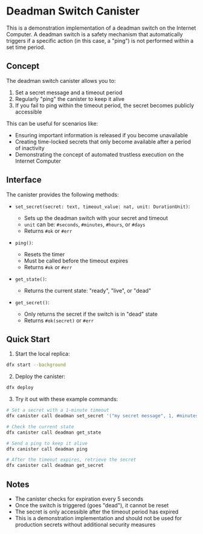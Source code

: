 # Deadman Switch Canister

This is a demonstration implementation of a deadman switch on the Internet Computer. A deadman switch is a safety mechanism that automatically triggers if a specific action (in this case, a "ping") is not performed within a set time period.

## Concept

The deadman switch canister allows you to:

1. Set a secret message and a timeout period
2. Regularly "ping" the canister to keep it alive
3. If you fail to ping within the timeout period, the secret becomes publicly accessible

This can be useful for scenarios like:

- Ensuring important information is released if you become unavailable
- Creating time-locked secrets that only become available after a period of inactivity
- Demonstrating the concept of automated trustless execution on the Internet Computer

## Interface

The canister provides the following methods:

- `set_secret(secret: text, timeout_value: nat, unit: DurationUnit)`:

  - Sets up the deadman switch with your secret and timeout
  - `unit` can be: `#seconds`, `#minutes`, `#hours`, or `#days`
  - Returns `#ok` or `#err`

- `ping()`:

  - Resets the timer
  - Must be called before the timeout expires
  - Returns `#ok` or `#err`

- `get_state()`:

  - Returns the current state: "ready", "live", or "dead"

- `get_secret()`:
  - Only returns the secret if the switch is in "dead" state
  - Returns `#ok(secret)` or `#err`

## Quick Start

1. Start the local replica:

```bash
dfx start --background
```

2. Deploy the canister:

```bash
dfx deploy
```

3. Try it out with these example commands:

```bash
# Set a secret with a 1-minute timeout
dfx canister call deadman set_secret '("my secret message", 1, #minutes)'

# Check the current state
dfx canister call deadman get_state

# Send a ping to keep it alive
dfx canister call deadman ping

# After the timeout expires, retrieve the secret
dfx canister call deadman get_secret
```

## Notes

- The canister checks for expiration every 5 seconds
- Once the switch is triggered (goes "dead"), it cannot be reset
- The secret is only accessible after the timeout period has expired
- This is a demonstration implementation and should not be used for production secrets without additional security measures
